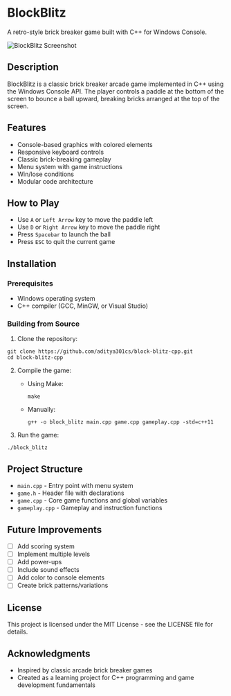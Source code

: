 # BlockBlitz

A retro-style brick breaker game built with C++ for Windows Console.

![BlockBlitz Screenshot](https://via.placeholder.com/600x400?text=BlockBlitz+Screenshot)

## Description

BlockBlitz is a classic brick breaker arcade game implemented in C++ using the Windows Console API. The player controls a paddle at the bottom of the screen to bounce a ball upward, breaking bricks arranged at the top of the screen.

## Features

- Console-based graphics with colored elements
- Responsive keyboard controls
- Classic brick-breaking gameplay
- Menu system with game instructions
- Win/lose conditions
- Modular code architecture

## How to Play

- Use `A` or `Left Arrow` key to move the paddle left
- Use `D` or `Right Arrow` key to move the paddle right
- Press `Spacebar` to launch the ball
- Press `ESC` to quit the current game

## Installation

### Prerequisites
- Windows operating system
- C++ compiler (GCC, MinGW, or Visual Studio)

### Building from Source
1. Clone the repository:
```
git clone https://github.com/aditya301cs/block-blitz-cpp.git
cd block-blitz-cpp
```

2. Compile the game:
   - Using Make:
     ```
     make
     ```
   - Manually:
     ```
     g++ -o block_blitz main.cpp game.cpp gameplay.cpp -std=c++11
     ```

3. Run the game:
```
./block_blitz
```

## Project Structure

- `main.cpp` - Entry point with menu system
- `game.h` - Header file with declarations
- `game.cpp` - Core game functions and global variables
- `gameplay.cpp` - Gameplay and instruction functions

## Future Improvements

- [ ] Add scoring system
- [ ] Implement multiple levels
- [ ] Add power-ups
- [ ] Include sound effects
- [ ] Add color to console elements
- [ ] Create brick patterns/variations

## License

This project is licensed under the MIT License - see the LICENSE file for details.

## Acknowledgments

- Inspired by classic arcade brick breaker games
- Created as a learning project for C++ programming and game development fundamentals
